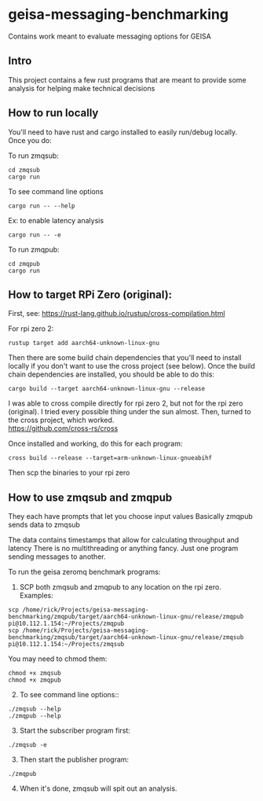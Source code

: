 # geisa-messaging-benchmarking
Contains work meant to evaluate messaging options for GEISA

## Intro

This project contains a few rust programs that are meant to provide some analysis for helping make technical decisions


## How to run locally
You'll need to have rust and cargo installed to easily run/debug locally.  Once you do:

To run zmqsub:
```
cd zmqsub
cargo run
```
To see command line options
```
cargo run -- --help
```
Ex: to enable latency analysis
```
cargo run -- -e
```

To run zmqpub:
```
cd zmqpub
cargo run
```

## How to target RPi Zero (original):
First, see:
https://rust-lang.github.io/rustup/cross-compilation.html


For rpi zero 2:
```
rustup target add aarch64-unknown-linux-gnu
```

Then there are some build chain dependencies that you'll need to install locally if you don't want to use the cross project (see below).  Once the build chain dependencies are installed, you should be able to do this:

```
cargo build --target aarch64-unknown-linux-gnu --release
```


I was able to cross compile directly for rpi zero 2, but not for the rpi zero (original).   I tried every possible thing under the sun almost.   Then, turned to the cross project, which worked.  
https://github.com/cross-rs/cross

Once installed and working, do this for each program:
```
cross build --release --target=arm-unknown-linux-gnueabihf
```

Then scp the binaries to your rpi zero


## How to use zmqsub and zmqpub

They each have prompts that let you choose input values
Basically zmqpub sends data to zmqsub

The data contains timestamps that allow for calculating throughput and latency
There is no multithreading or anything fancy.   Just one program sending messages to another.

To run the geisa zeromq benchmark programs:

1. SCP both zmqsub and zmqpub to any location on the rpi zero.  Examples:

```
scp /home/rick/Projects/geisa-messaging-benchmarking/zmqpub/target/aarch64-unknown-linux-gnu/release/zmqpub pi@10.112.1.154:~/Projects/zmqpub
scp /home/rick/Projects/geisa-messaging-benchmarking/zmqsub/target/aarch64-unknown-linux-gnu/release/zmqsub pi@10.112.1.154:~/Projects/zmqsub
```

You may need to chmod them:
```
chmod +x zmqsub
chmod +x zmqpub
```

2. To see command line options::
```
./zmqsub --help
./zmqpub --help
```

3. Start the subscriber program first:
```
./zmqsub -e
```


3. Then start the publisher program:
```
./zmqpub
```

4. When it's done, zmqsub will spit out an analysis.
